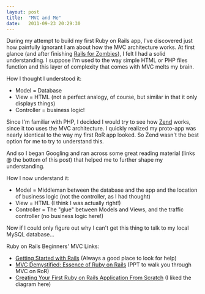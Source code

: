 ```yaml
---
layout: post
title:  "MVC and Me"
date:   2011-09-23 20:29:30
---
```


During my attempt to build my first Ruby on Rails app, I've discovered just how painfully ignorant I am about how the MVC architecture works. At first glance (and after finishing <a title="Rails for Zombies" href="http://railsforzombies.org/">Rails for Zombies</a>), I felt I had a solid understanding. I suppose I'm used to the way simple HTML or PHP files function and this layer of complexity that comes with MVC melts my brain.

How I thought I understood it:
<ul>
  <li>Model = Database</li>
  <li>View = HTML (not a perfect analogy, of course, but similar in that it only displays things)</li>
  <li>Controller = business logic!</li>
</ul>
Since I'm familiar with PHP, I decided I would try to see how <a title="Zend" href="http://www.zend.com/">Zend</a> works, since it too uses the MVC architecture. I quickly realized my proto-app was nearly identical to the way my first RoR app looked. So Zend wasn't the best option for me to try to understand this.

And so I began Googling and ran across some great reading material (links @ the bottom of this post) that helped me to further shape my understanding.

How I now understand it:
<ul>
  <li>Model = Middleman between the database and the app and the location of business logic (not the controller, as I had thought)</li>
  <li>View = HTML (I think I was actually right!)</li>
  <li>Controller = The "glue" between Models and Views, and the traffic controller (no business logic here!)</li>
</ul>
<div>Now if I could only figure out why I can't get this thing to talk to my local MySQL database...</div>

Ruby on Rails Beginners' MVC Links:

<ul>
  <li><a href="http://guides.rubyonrails.org/getting_started.html">Getting Started with Rails</a> (Always a good place to look for help)</li>
  <li><a href="http://www.slideshare.net/codeinmotion/mvc-demystified-essence-of-ruby-on-rails">MVC Demystified: Essence of Ruby on Rails</a> (PPT to walk you through MVC on RoR)</li>
  <li><a href="http://fuelyourcoding.com/creating-your-first-ruby-on-rails-application-from-scratch/">Creating Your First Ruby on Rails Application From Scratch</a> (I liked the diagram here)</li>
</ul>
